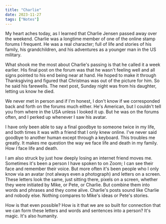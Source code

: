 ```yaml
---
title: "Charlie"
date: 2023-11-27
tags: ["Notes"]
---
```


My heart aches today, as I learned that Charlie Jensen passed away over the weekend.  Charlie was a longtime member of one of the online stamp forums I frequent.  He was a real character; full of life and stories of his family, his grandchildren, and his adventures as a younger man in the US military.

What shook me the most about Charlie's passing is that he called it a week earlier.  His final post on the forum was that he wasn't feeling well and all signs pointed to his end being near at hand. He hoped to make it through Thanksgiving and figured that Christmas was out of the picture for him. So he said his farewells.  The next post, Sunday night was from his daughter, letting us know he died.

We never met in person and if I'm honest, I don't know if we corresponded back and forth on the forums much either.  He's American, but I couldn't tell you from where in the USA unless I looked it up.  But he was on the forums often, and I perked up whenever I saw his avatar.

I have only been able to say a final goodbye to someone twice in my life, and both times it was with a friend that I only knew online.  I've never said goodbye to another human except through a keyboard.  This troubles me greatly.  It makes me question the way we face life and death in my family.  How _I_ face life and death.

I am also struck by just how deeply losing an internet friend moves me.  Sometimes it's been a person I have spoken to on Zoom; I can see their face and remember their voice.  But more often it's been people who I only know via an avatar (not always even a photograph) and letters on a screen.  These letters look the same, just sitting there, pixels on a screen, whether they were initiated by Mike, or Pete, or Charlie.  But combine them into words and phrases and they come alive.  Charlie's posts sound like Charlie and nobody else.  Nothing compares to Mike's ideas or Pete's stories.  

How is that even possible?  How is it that we are so built for connection that we can form these letters and words and sentences into a person?  It's magic.  It's also humanity. 